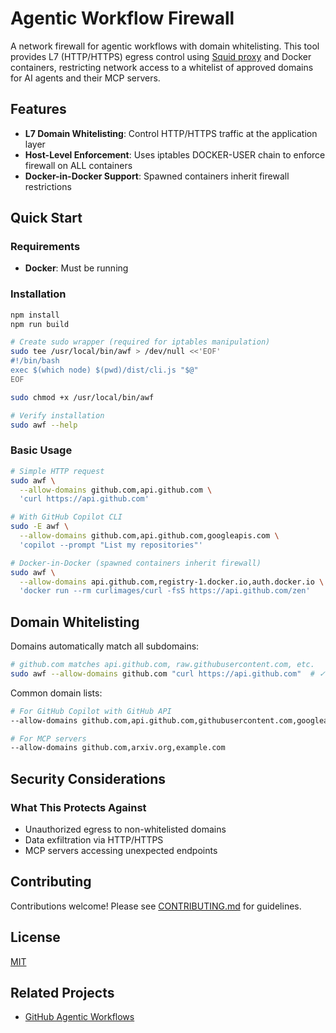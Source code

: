 # Agentic Workflow Firewall

A network firewall for agentic workflows with domain whitelisting. This tool provides L7 (HTTP/HTTPS) egress control using [Squid proxy](https://www.squid-cache.org/) and Docker containers, restricting network access to a whitelist of approved domains for AI agents and their MCP servers.

## Features

- **L7 Domain Whitelisting**: Control HTTP/HTTPS traffic at the application layer
- **Host-Level Enforcement**: Uses iptables DOCKER-USER chain to enforce firewall on ALL containers
- **Docker-in-Docker Support**: Spawned containers inherit firewall restrictions

## Quick Start

### Requirements

- **Docker**: Must be running

### Installation

```bash
npm install
npm run build

# Create sudo wrapper (required for iptables manipulation)
sudo tee /usr/local/bin/awf > /dev/null <<'EOF'
#!/bin/bash
exec $(which node) $(pwd)/dist/cli.js "$@"
EOF

sudo chmod +x /usr/local/bin/awf

# Verify installation
sudo awf --help
```

### Basic Usage

```bash
# Simple HTTP request
sudo awf \
  --allow-domains github.com,api.github.com \
  'curl https://api.github.com'

# With GitHub Copilot CLI
sudo -E awf \
  --allow-domains github.com,api.github.com,googleapis.com \
  'copilot --prompt "List my repositories"'

# Docker-in-Docker (spawned containers inherit firewall)
sudo awf \
  --allow-domains api.github.com,registry-1.docker.io,auth.docker.io \
  'docker run --rm curlimages/curl -fsS https://api.github.com/zen'
```

## Domain Whitelisting

Domains automatically match all subdomains:

```bash
# github.com matches api.github.com, raw.githubusercontent.com, etc.
sudo awf --allow-domains github.com "curl https://api.github.com"  # ✓ works
```

Common domain lists:

```bash
# For GitHub Copilot with GitHub API
--allow-domains github.com,api.github.com,githubusercontent.com,googleapis.com

# For MCP servers
--allow-domains github.com,arxiv.org,example.com
```


## Security Considerations

### What This Protects Against
- Unauthorized egress to non-whitelisted domains
- Data exfiltration via HTTP/HTTPS
- MCP servers accessing unexpected endpoints

## Contributing

Contributions welcome! Please see [CONTRIBUTING.md](CONTRIBUTING.md) for guidelines.

## License

[MIT](LICENSE)

## Related Projects

- [GitHub Agentic Workflows](https://github.com/githubnext/gh-aw)

